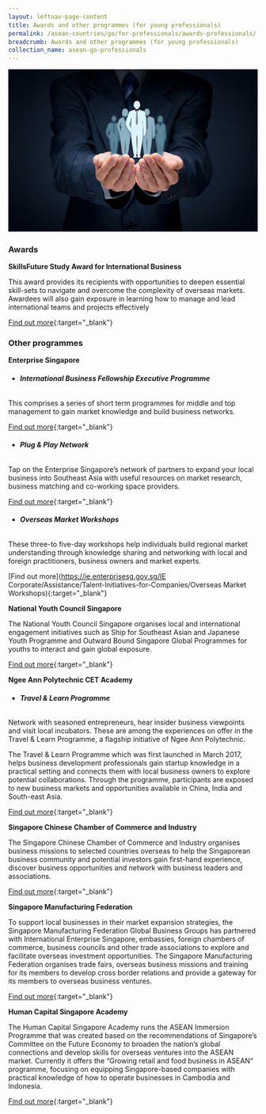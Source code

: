 ```yaml
---
layout: leftnav-page-content
title: Awards and other programmes (for young professionals)
permalink: /asean-countries/go/for-professionals/awards-professionals/
breadcrumb: Awards and other programmes (for young professionals)
collection_name: asean-go-professionals
---
```


<img src="\images\asean-professionals\awards-professionals.jpg" alt="awards professionals banner" style="width:800px;" />

### **Awards**

**SkillsFuture Study Award for International Business**

This award provides its recipients with opportunities to deepen essential skill-sets to navigate and overcome the complexity of overseas markets. Awardees will also gain exposure in learning how to manage and lead international teams and projects effectively

[Find out more](http://www.skillsfuture.sg/studyawards/international-business){:target="_blank"}



### **Other programmes**

**Enterprise Singapore**

- ###### **International Business Fellowship Executive Programme**

This comprises a series of short term programmes for middle and top management to gain market knowledge and build business networks.

[Find out more](https://ie.enterprisesg.gov.sg/Assistance/Global-Company-Partnership/Manpower-Development/International-Business-Fellowship-Executive-Programme){:target="_blank"}

- ###### **Plug & Play Network**

Tap on the Enterprise Singapore’s network of partners to expand your local business into Southeast Asia with useful resources on market research, business matching and co-working space providers.

[Find out more](https://ie.enterprisesg.gov.sg/Assistance/ppn){:target="_blank"}

- ###### **Overseas Market Workshops**

These three-to five-day workshops help individuals build regional market understanding through knowledge sharing and networking with local and foreign practitioners, business owners and market experts.

[Find out more](https://ie.enterprisesg.gov.sg/IE Corporate/Assistance/Talent-Initiatives-for-Companies/Overseas Market Workshops){:target="_blank"}



**National Youth Council Singapore**

The National Youth Council Singapore organises local and international engagement initiatives such as Ship for Southeast Asian and Japanese Youth Programme and Outward Bound Singapore Global Programmes for youths to interact and gain global exposure.

[Find out more](https://www.nyc.gov.sg/initiatives/programmes){:target="_blank"}



**Ngee Ann Polytechnic CET Academy**

- ###### **Travel & Learn Programme**

Network with seasoned entrepreneurs, hear insider business viewpoints and visit local incubators. These are among the experiences on offer in the Travel & Learn Programme, a flagship initiative of Ngee Ann Polytechnic.

The Travel & Learn Programme which was first launched in March 2017, helps business development professionals gain startup knowledge in a practical setting and connects them with local business owners to explore potential collaborations. Through the programme, participants are exposed to new business markets and opportunities available in China, India and South-east Asia.

[Find out more](http://www.np.edu.sg/travelandlearn){:target="_blank"}



**Singapore Chinese Chamber of Commerce and Industry**

The Singapore Chinese Chamber of Commerce and Industry organises business missions to selected countries overseas to help the Singaporean business community and potential investors gain first-hand experience, discover business opportunities and network with business leaders and associations.

[Find out more](https://www.sccci.org.sg/en){:target="_blank"}



**Singapore Manufacturing Federation**

To support local businesses in their market expansion strategies, the Singapore Manufacturing Federation Global Business Groups has partnered with International Enterprise Singapore, embassies, foreign chambers of commerce, business councils and other trade associations to explore and facilitate overseas investment opportunities. The Singapore Manufacturing Federation organises trade fairs, overseas business missions and training for its members to develop cross border relations and provide a gateway for its members to overseas business ventures.

[Find out more](http://www.smfederation.org.sg/focus-area/internationalization){:target="_blank"}



**Human Capital Singapore Academy**

The Human Capital Singapore Academy runs the ASEAN Immersion Programme that was created based on the recommendations of Singapore’s Committee on the Future Economy to broaden the nation’s global connections and develop skills for overseas ventures into the ASEAN market. Currently it offers the “Growing retail and food business in ASEAN” programme, focusing on equipping Singapore-based companies with practical knowledge of how to operate businesses in Cambodia and Indonesia.

[Find out more](http://www.hcs.com.sg/programmes/asean-immersion-programme/){:target="_blank"}